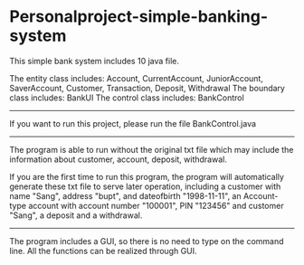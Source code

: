 # Personalproject-simple-banking-system

This simple bank system includes 10 java file.

The entity class includes: Account, CurrentAccount, JuniorAccount, SaverAccount, Customer, Transaction, Deposit, Withdrawal
The boundary class includes: BankUI
The control class includes: BankControl

-------------------------------------------------------

If you want to run this project, please run the file BankControl.java

-------------------------------------------------------

The program is able to run without the original txt file which may include the information about customer, account, deposit, withdrawal.

If you are the first time to run this program, the program will automatically generate these txt file to serve later operation, including a customer with name "Sang", address "bupt", and dateofbirth "1998-11-11", an Account-type account with account number "100001", PIN "123456" and customer "Sang", a deposit and a withdrawal.

-------------------------------------------------------

The program includes a GUI, so there is no need to type on the command line. All the functions can be realized through GUI.
